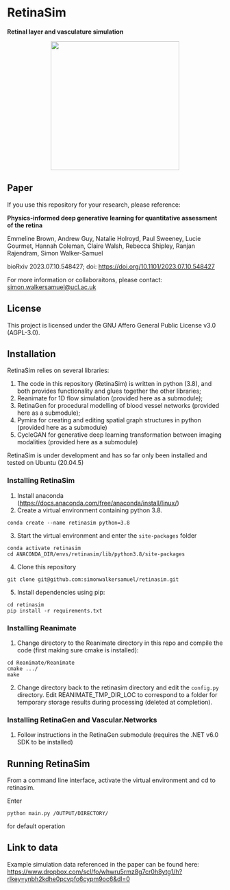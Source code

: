 # RetinaSim

**Retinal layer and vasculature simulation**

<center><img src="https://github.com/simonwalkersamuel/retinasim/assets/21674318/9ada423d-edcf-4df8-9d9d-e35c9b7150f0)" width="300" height="300" /></center>

## Paper

If you use this repository for your research, please reference:

**Physics-informed deep generative learning for quantitative assessment of the retina**

Emmeline Brown, Andrew Guy, Natalie Holroyd, Paul Sweeney, Lucie Gourmet, Hannah Coleman, Claire Walsh, Rebecca Shipley, Ranjan Rajendram, Simon Walker-Samuel

bioRxiv 2023.07.10.548427; doi: https://doi.org/10.1101/2023.07.10.548427

For more information or collaboraitons, please contact: simon.walkersamuel@ucl.ac.uk

## License
This project is licensed under the GNU Affero General Public License v3.0 (AGPL-3.0).

## Installation

RetinaSim relies on several libraries:
1) The code in this repository (RetinaSim) is written in python (3.8), and both provides functionality and glues together the other libraries;
2) Reanimate for 1D flow simulation (provided here as a submodule);
3) RetinaGen for procedural modelling of blood vessel networks (provided here as a submodule);
4) Pymira for creating and editing spatial graph structures in python (provided here as a submodule)
5) CycleGAN for generative deep learning transformation between imaging modalities (provided here as a submodule)

RetinaSim is under development and has so far only been installed and tested on Ubuntu (20.04.5)

### Installing RetinaSim

1) Install anaconda (https://docs.anaconda.com/free/anaconda/install/linux/)
2) Create a virtual environment containing python 3.8.
```
conda create --name retinasim python=3.8
```
3) Start the virtual environment and enter the `site-packages` folder
```
conda activate retinasim
cd ANACONDA_DIR/envs/retinasim/lib/python3.8/site-packages
```
4) Clone this repository
```
git clone git@github.com:simonwalkersamuel/retinasim.git
```
5) Install dependencies using pip:
```
cd retinasim
pip install -r requirements.txt
```

### Installing Reanimate

1) Change directory to the Reanimate directory in this repo and compile the code (first making sure cmake is installed):
```
cd Reanimate/Reanimate
cmake .../
make
```
2) Change directory back to the retinasim directory and edit the `config.py` directory. Edit REANIMATE_TMP_DIR_LOC to correspond to a folder for temporary storage results during processing (deleted at completion).

### Installing RetinaGen and Vascular.Networks
1) Follow instructions in the RetinaGen submodule (requires the .NET v6.0 SDK to be installed)

## Running RetinaSim
From a command line interface, activate the virtual environment and cd to retinasim.

Enter 
```
python main.py /OUTPUT/DIRECTORY/
```
for default operation

## Link to data
Example simulation data referenced in the paper can be found here:  
https://www.dropbox.com/scl/fo/whwru5rmz8g7cr0h8ytg1/h?rlkey=ynbh2kdhe0pcvpfo6cypm9oc6&dl=0  
